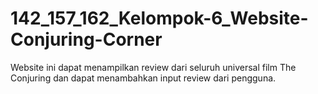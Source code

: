 # 142_157_162_Kelompok-6_Website-Conjuring-Corner
Website ini dapat menampilkan review dari seluruh universal film The Conjuring dan dapat menambahkan input review dari pengguna.
